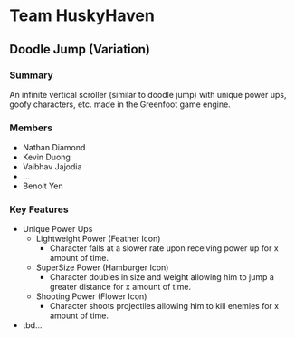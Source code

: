 # Team HuskyHaven

<h2>Doodle Jump (Variation)</h2>

<h3>Summary</h3>
<p>An infinite vertical scroller (similar to doodle jump) with unique power ups, goofy characters, etc. made in the Greenfoot game engine.</p>

<h3>Members</h3>
<ul>
  <li>Nathan Diamond</li>
  <li>Kevin Duong</li>
  <li>Vaibhav Jajodia</li>
  <li>...</li>
  <li>Benoit Yen</li>
</ul>

<h3>Key Features</h3>
<ul>
  <li>
    Unique Power Ups
    <ul>
      <li>
        Lightweight Power (Feather Icon)
        <ul><li>Character falls at a slower rate upon receiving power up for x amount of time.</li></ul>
      </li>
       <li>
        SuperSize Power (Hamburger Icon)
        <ul><li>Character doubles in size and weight allowing him to jump a greater distance for x amount of time.</li></ul>
      </li>
      <li>
        Shooting Power (Flower Icon)
        <ul><li>Character shoots projectiles allowing him to kill enemies for x amount of time.</li></ul>
      </li>
     </ul>
  </li>
  
  <li>tbd...</li>
 </ul>
